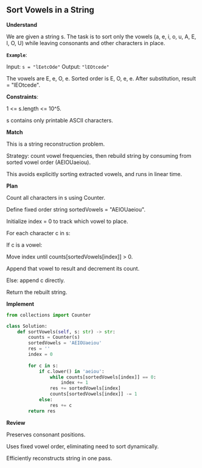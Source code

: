 ## Sort Vowels in a String
**Understand**

We are given a string s. The task is to sort only the vowels (a, e, i, o, u, A, E, I, O, U) while leaving consonants and other characters in place.

**`Example`**:

Input:  `s = "lEetcOde"`
Output: `"lEOtcede"`


The vowels are E, e, O, e. Sorted order is E, O, e, e. After substitution, result = "lEOtcede".

**Constraints**:

1 <= s.length <= 10^5.

s contains only printable ASCII characters.

**Match**

This is a string reconstruction problem.

Strategy: count vowel frequencies, then rebuild string by consuming from sorted vowel order (AEIOUaeiou).

This avoids explicitly sorting extracted vowels, and runs in linear time.

**Plan**

Count all characters in s using Counter.

Define fixed order string sortedVowels = "AEIOUaeiou".

Initialize index = 0 to track which vowel to place.

For each character c in s:

If c is a vowel:

Move index until counts[sortedVowels[index]] > 0.

Append that vowel to result and decrement its count.

Else: append c directly.

Return the rebuilt string.

**Implement**
```py
from collections import Counter

class Solution:
    def sortVowels(self, s: str) -> str:
        counts = Counter(s)
        sortedVowels = 'AEIOUaeiou'
        res = ''
        index = 0
        
        for c in s:
            if c.lower() in 'aeiou':
                while counts[sortedVowels[index]] == 0:
                    index += 1
                res += sortedVowels[index]
                counts[sortedVowels[index]] -= 1
            else:
                res += c
        return res
```

**Review**

Preserves consonant positions.

Uses fixed vowel order, eliminating need to sort dynamically.

Efficiently reconstructs string in one pass.